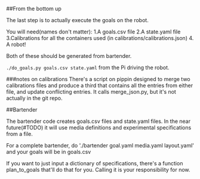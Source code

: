 ##From the bottom up

The last step is to actually execute the goals on the robot.

You will need(names don't matter):
	1.A goals.csv file
	2.A state.yaml file
	3.Calibrations for all the containers used (in calibrations/calibrations.json)
	4. A robot!

Both of these should be generated from bartender.

`./do_goals.py goals.csv state.yaml` from the Pi driving the robot.

###notes on calibrations
	There's a script on pippin designed to merge two calibrations files and produce a third that contains all the entries from either file, and update conflicting entries. It calls merge_json.py, but it's not actually in the git repo.

##Bartender

The bartender code creates goals.csv files and state.yaml files. In the near future(#TODO) it will use media definitions and experimental specifications from a file.

For a complete bartender, do './bartender goal.yaml media.yaml layout.yaml' and your goals will be in goals.csv

If you want to just input a dictionary of specifications, there's a function plan_to_goals that'll do that for you. Calling it is your responsibility for now.
